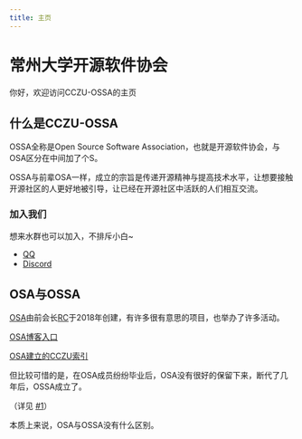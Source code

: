 ```yaml
---
title: 主页
---
```


# 常州大学开源软件协会

你好，欢迎访问CCZU-OSSA的主页

## 什么是CCZU-OSSA

OSSA全称是Open Source Software Association，也就是开源软件协会，与OSA区分在中间加了个S。

OSSA与前辈OSA一样，成立的宗旨是传递开源精神与提高技术水平，让想要接触开源社区的人更好地被引导，让已经在开源社区中活跃的人们相互交流。

### 加入我们

想来水群也可以加入，不排斥小白~

 - [QQ](http://qm.qq.com/cgi-bin/qm/qr?_wv=1027&k=6wgGLJ_NmKQl7f9Ws6JAprbTwmG9Ouei&authKey=g7bXX%2Bn2dHlbecf%2B8QfGJ15IFVOmEdGTJuoLYfviLg7TZIsZCu45sngzZfL3KktN&noverify=0&group_code=947560153)
 - [Discord](https://discord.gg/zqhURaJ8)

## OSA与OSSA

[OSA](https://github.com/cczu-osa)由前会长[RC](https://github.com/stdrc)于2018年创建，有许多很有意思的项目，也举办了许多活动。

[OSA博客入口](https://cczu-ossa.github.io/home-legacy/)

[OSA建立的CCZU索引](https://cczu-ossa.github.io/index-legacy/)

但比较可惜的是，在OSA成员纷纷毕业后，OSA没有很好的保留下来，断代了几年后，OSSA成立了。

（详见 [#1](https://github.com/cczu-osa/osa-init/issues/1)）

本质上来说，OSA与OSSA没有什么区别。


